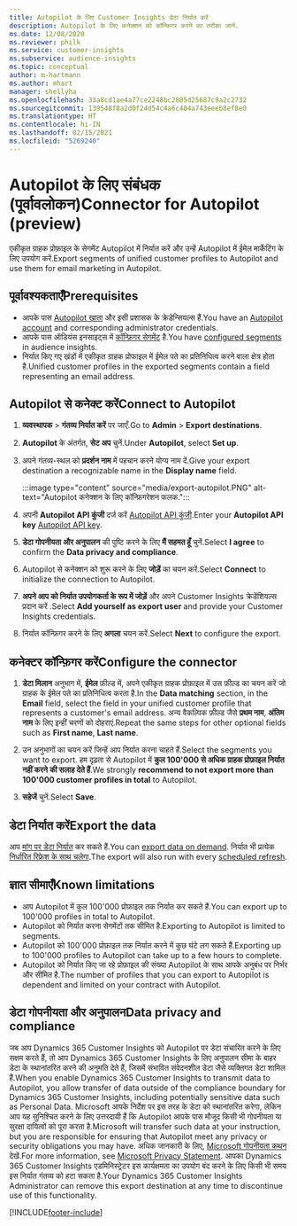 ```yaml
---
title: Autopilot के लिए Customer Insights डेटा निर्यात करें
description: Autopilot के लिए कनेक्शन को कॉन्फ़िगर करने का तरीका जानें.
ms.date: 12/08/2020
ms.reviewer: philk
ms.service: customer-insights
ms.subservice: audience-insights
ms.topic: conceptual
author: m-hartmann
ms.author: mhart
manager: shellyha
ms.openlocfilehash: 33a8cd1ae4a77ce2248bc2805d25687c9a2c2732
ms.sourcegitcommit: 139548f8a2d0f24d54c4a6c404a743eeeb8ef8e0
ms.translationtype: HT
ms.contentlocale: hi-IN
ms.lasthandoff: 02/15/2021
ms.locfileid: "5269240"
---
```

# <a name="connector-for-autopilot-preview"></a><span data-ttu-id="cae2d-103">Autopilot के लिए संबंधक (पूर्वावलोकन)</span><span class="sxs-lookup"><span data-stu-id="cae2d-103">Connector for Autopilot (preview)</span></span>

<span data-ttu-id="cae2d-104">एकीकृत ग्राहक प्रोफ़ाइल के सेगमेंट Autopilot में निर्यात करें और उन्हें Autopilot में ईमेल मार्केटिंग के लिए उपयोग करें.</span><span class="sxs-lookup"><span data-stu-id="cae2d-104">Export segments of unified customer profiles to Autopilot and use them for email marketing in Autopilot.</span></span> 

## <a name="prerequisites"></a><span data-ttu-id="cae2d-105">पूर्वावश्यकताएँ</span><span class="sxs-lookup"><span data-stu-id="cae2d-105">Prerequisites</span></span>

-   <span data-ttu-id="cae2d-106">आपके पास [Autopilot खाता](https://www.autopilothq.com/) और इसी प्रशासक के क्रेडेन्सियल्स हैं.</span><span class="sxs-lookup"><span data-stu-id="cae2d-106">You have an [Autopilot account](https://www.autopilothq.com/) and corresponding administrator credentials.</span></span>
-   <span data-ttu-id="cae2d-107">आपके पास ऑडियंस इनसाइट्स में [कॉन्फ़िगर सेगमेंट](segments.md) है.</span><span class="sxs-lookup"><span data-stu-id="cae2d-107">You have [configured segments](segments.md) in audience insights.</span></span>
-   <span data-ttu-id="cae2d-108">निर्यात किए गए खंडों में एकीकृत ग्राहक प्रोफाइल में ईमेल पते का प्रतिनिधित्व करने वाला क्षेत्र होता है.</span><span class="sxs-lookup"><span data-stu-id="cae2d-108">Unified customer profiles in the exported segments contain a field representing an email address.</span></span>

## <a name="connect-to-autopilot"></a><span data-ttu-id="cae2d-109">Autopilot से कनेक्ट करें</span><span class="sxs-lookup"><span data-stu-id="cae2d-109">Connect to Autopilot</span></span>

1. <span data-ttu-id="cae2d-110">**व्यवस्थापक** > **गंतव्य निर्यात करें** पर जाएँ.</span><span class="sxs-lookup"><span data-stu-id="cae2d-110">Go to **Admin** > **Export destinations**.</span></span>

1. <span data-ttu-id="cae2d-111">**Autopilot** के अंतर्गत, **सेट अप** चुनें.</span><span class="sxs-lookup"><span data-stu-id="cae2d-111">Under **Autopilot**, select **Set up**.</span></span>

1. <span data-ttu-id="cae2d-112">अपने गंतव्य-स्थल को **प्रदर्शन नाम** में पहचान करने योग्य नाम दें.</span><span class="sxs-lookup"><span data-stu-id="cae2d-112">Give your export destination a recognizable name in the **Display name** field.</span></span>

   :::image type="content" source="media/export-autopilot.PNG" alt-text="Autopilot कनेक्शन के लिए कॉन्फ़िगरेशन फलक.":::

1. <span data-ttu-id="cae2d-114">अपनी **Autopilot API कुंजी** दर्ज करें [Autopilot API कुंजी](https://autopilot.docs.apiary.io/#).</span><span class="sxs-lookup"><span data-stu-id="cae2d-114">Enter your **Autopilot API key** [Autopilot API key](https://autopilot.docs.apiary.io/#).</span></span>

1. <span data-ttu-id="cae2d-115">**डेटा गोपनीयता और अनुपालन** की पुष्टि करने के लिए **मैं सहमत हूँ** चुनें.</span><span class="sxs-lookup"><span data-stu-id="cae2d-115">Select **I agree** to confirm the **Data privacy and compliance**.</span></span>

1. <span data-ttu-id="cae2d-116">Autopilot से कनेक्शन को शुरू करने के लिए **जोड़ें** का चयन करें.</span><span class="sxs-lookup"><span data-stu-id="cae2d-116">Select **Connect** to initialize the connection to Autopilot.</span></span>

1. <span data-ttu-id="cae2d-117">**अपने आप को निर्यात उपयोगकर्ता के रूप में जोड़ें** और अपने Customer Insights क्रेडेंशियल्स प्रदान करें .</span><span class="sxs-lookup"><span data-stu-id="cae2d-117">Select **Add yourself as export user** and provide your Customer Insights credentials.</span></span>

1. <span data-ttu-id="cae2d-118">निर्यात कॉन्फ़िगर करने के लिए **अगला** चयन करें.</span><span class="sxs-lookup"><span data-stu-id="cae2d-118">Select **Next** to configure the export.</span></span>

## <a name="configure-the-connector"></a><span data-ttu-id="cae2d-119">कनेक्टर कॉन्फ़िगर करें</span><span class="sxs-lookup"><span data-stu-id="cae2d-119">Configure the connector</span></span>

1. <span data-ttu-id="cae2d-120">**डेटा मिलान** अनुभाग में, **ईमेल** फ़ील्ड में, अपने एकीकृत ग्राहक प्रोफ़ाइल में उस फ़ील्ड का चयन करें जो ग्राहक के ईमेल पते का प्रतिनिधित्व करता है.</span><span class="sxs-lookup"><span data-stu-id="cae2d-120">In the **Data matching** section, in the **Email** field, select the field in your unified customer profile that represents a customer's email address.</span></span> <span data-ttu-id="cae2d-121">अन्य वैकल्पिक फ़ील्ड जैसे **प्रथम नाम**, **अंतिम नाम** के लिए इन्हीं चरणों को दोहराएं.</span><span class="sxs-lookup"><span data-stu-id="cae2d-121">Repeat the same steps for other optional fields such as **First name**, **Last name**.</span></span>

1. <span data-ttu-id="cae2d-122">उन अनुभागों का चयन करें जिन्हें आप निर्यात करना चाहते हैं.</span><span class="sxs-lookup"><span data-stu-id="cae2d-122">Select the segments you want to export.</span></span> <span data-ttu-id="cae2d-123">हम दृढ़ता से Autopilot में **कुल 100'000 से अधिक ग्राहक प्रोफ़ाइल निर्यात नहीं करने की सलाह देते हैं**.</span><span class="sxs-lookup"><span data-stu-id="cae2d-123">We strongly **recommend to not export more than 100'000 customer profiles in total** to Autopilot.</span></span> 

1. <span data-ttu-id="cae2d-124">**सहेजें** चुनें.</span><span class="sxs-lookup"><span data-stu-id="cae2d-124">Select **Save**.</span></span>

## <a name="export-the-data"></a><span data-ttu-id="cae2d-125">डेटा निर्यात करें</span><span class="sxs-lookup"><span data-stu-id="cae2d-125">Export the data</span></span>

<span data-ttu-id="cae2d-126">आप [मांग पर डेटा निर्यात](export-destinations.md) कर सकते हैं.</span><span class="sxs-lookup"><span data-stu-id="cae2d-126">You can [export data on demand](export-destinations.md).</span></span> <span data-ttu-id="cae2d-127">निर्यात भी प्रत्येक [निर्धारित रिफ्रेश के साथ चलेगा](system.md#schedule-tab).</span><span class="sxs-lookup"><span data-stu-id="cae2d-127">The export will also run with every [scheduled refresh](system.md#schedule-tab).</span></span>

## <a name="known-limitations"></a><span data-ttu-id="cae2d-128">ज्ञात सीमाएँ</span><span class="sxs-lookup"><span data-stu-id="cae2d-128">Known limitations</span></span>

- <span data-ttu-id="cae2d-129">आप Autopilot में कुल 100'000 प्रोफ़ाइल तक निर्यात कर सकते हैं.</span><span class="sxs-lookup"><span data-stu-id="cae2d-129">You can export up to 100'000 profiles in total to Autopilot.</span></span>
- <span data-ttu-id="cae2d-130">Autopilot को निर्यात करना सेगमेंटों तक सीमित है.</span><span class="sxs-lookup"><span data-stu-id="cae2d-130">Exporting to Autopilot is limited to segments.</span></span>
- <span data-ttu-id="cae2d-131">Autopilot को 100'000 प्रोफ़ाइल तक निर्यात करने में कुछ घंटे लग सकते हैं.</span><span class="sxs-lookup"><span data-stu-id="cae2d-131">Exporting up to 100'000 profiles to Autopilot can take up to a few hours to complete.</span></span> 
- <span data-ttu-id="cae2d-132">Autopilot को निर्यात किए जा रहे प्रोफ़ाइल की संख्या Autopilot के साथ आपके अनुबंध पर निर्भर और सीमित है.</span><span class="sxs-lookup"><span data-stu-id="cae2d-132">The number of profiles that you can export to Autopilot is dependent and limited on your contract with Autopilot.</span></span>

## <a name="data-privacy-and-compliance"></a><span data-ttu-id="cae2d-133">डेटा गोपनीयता और अनुपालन</span><span class="sxs-lookup"><span data-stu-id="cae2d-133">Data privacy and compliance</span></span>

<span data-ttu-id="cae2d-134">जब आप Dynamics 365 Customer Insights को Autopilot पर डेटा संचारित करने के लिए सक्षम करते हैं, तो आप Dynamics 365 Customer Insights के लिए अनुपालन सीमा के बाहर डेटा के स्थानांतरित करने की अनुमति देते हैं, जिसमें संभावित संवेदनशील डेटा जैसे व्यक्तिगत डेटा शामिल हैं.</span><span class="sxs-lookup"><span data-stu-id="cae2d-134">When you enable Dynamics 365 Customer Insights to transmit data to Autopilot, you allow transfer of data outside of the compliance boundary for Dynamics 365 Customer Insights, including potentially sensitive data such as Personal Data.</span></span> <span data-ttu-id="cae2d-135">Microsoft आपके निर्देश पर इस तरह के डेटा को स्थानांतरित करेगा, लेकिन आप यह सुनिश्चित करने के लिए उत्तरदायी हैं कि Autopilot आपके पास मौजूद किसी भी गोपनीयता या सुरक्षा दायित्वों को पूरा करता है.</span><span class="sxs-lookup"><span data-stu-id="cae2d-135">Microsoft will transfer such data at your instruction, but you are responsible for ensuring that Autopilot meet any privacy or security obligations you may have.</span></span> <span data-ttu-id="cae2d-136">अधिक जानकारी के लिए, [Microsoft गोपनीयता कथन](https://go.microsoft.com/fwlink/?linkid=396732) देखें.</span><span class="sxs-lookup"><span data-stu-id="cae2d-136">For more information, see [Microsoft Privacy Statement](https://go.microsoft.com/fwlink/?linkid=396732).</span></span>
<span data-ttu-id="cae2d-137">आपका Dynamics 365 Customer Insights एडमिनिस्ट्रेटर इस कार्यक्षमता का उपयोग बंद करने के लिए किसी भी समय इस निर्यात गंतव्य को हटा सकता है.</span><span class="sxs-lookup"><span data-stu-id="cae2d-137">Your Dynamics 365 Customer Insights Administrator can remove this export destination at any time to discontinue use of this functionality.</span></span>


[!INCLUDE[footer-include](../includes/footer-banner.md)]